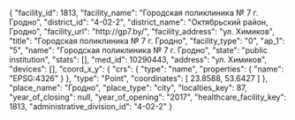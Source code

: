 {
    "facility_id": 1813,
    "facility_name": "Городская поликлиника № 7 г. Гродно",
    "district_id": "4-02-2",
    "district_name": "Октябрьский район, Гродно",
    "facility_url": "http:\/\/gp7.by\/",
    "facility_address": "ул. Химиков",
    "title": "Городская поликлиника № 7 г. Гродно",
    "facility_type": "0",
    "ap_1": "5",
    "name": "Городская поликлиника № 7 г. Гродно",
    "state": "public institution",
    "stats": [],
    "med_id": 10290443,
    "address": "ул. Химиков",
    "devices": [],
    "coord_x_y": {
        "crs": {
            "type": "name",
            "properties": {
                "name": "EPSG:4326"
            }
        },
        "type": "Point",
        "coordinates": [
            23.8588,
            53.6427
        ]
    },
    "place_name": "Гродно",
    "place_type": "city",
    "localties_key": 87,
    "year_of_closing": null,
    "year_of_opening": "2017",
    "healthcare_facility_key": 1813,
    "administrative_division_id": "4-02-2"
}